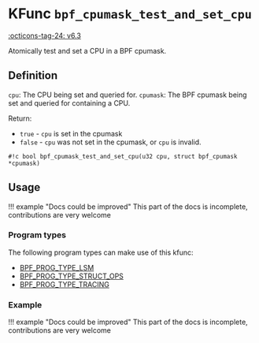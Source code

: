 # KFunc `bpf_cpumask_test_and_set_cpu`

<!-- [FEATURE_TAG](bpf_cpumask_test_and_set_cpu) -->
[:octicons-tag-24: v6.3](https://github.com/torvalds/linux/commit/516f4d3397c9e90f4da04f59986c856016269aa1)
<!-- [/FEATURE_TAG] -->

Atomically test and set a CPU in a BPF cpumask.

## Definition

`cpu`: The CPU being set and queried for.
`cpumask`: The BPF cpumask being set and queried for containing a CPU.

Return:
* `true`  - `cpu` is set in the cpumask
* `false` - `cpu` was not set in the cpumask, or `cpu` is invalid.

<!-- [KFUNC_DEF] -->
`#!c bool bpf_cpumask_test_and_set_cpu(u32 cpu, struct bpf_cpumask *cpumask)`
<!-- [/KFUNC_DEF] -->

## Usage

!!! example "Docs could be improved"
    This part of the docs is incomplete, contributions are very welcome

### Program types

The following program types can make use of this kfunc:

<!-- [KFUNC_PROG_REF] -->
- [BPF_PROG_TYPE_LSM](../program-type/BPF_PROG_TYPE_LSM.md)
- [BPF_PROG_TYPE_STRUCT_OPS](../program-type/BPF_PROG_TYPE_STRUCT_OPS.md)
- [BPF_PROG_TYPE_TRACING](../program-type/BPF_PROG_TYPE_TRACING.md)
<!-- [/KFUNC_PROG_REF] -->

### Example

!!! example "Docs could be improved"
    This part of the docs is incomplete, contributions are very welcome

